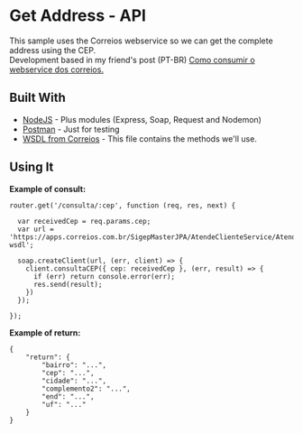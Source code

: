 # Get Address - API

This sample uses the Correios webservice so we can get the complete address using the CEP.
<br>
Development based in my friend's post (PT-BR) [Como consumir o webservice dos correios.](https://medium.com/@jeanneumann290/como-consumir-o-web-service-dos-correios-utilizando-nodejs-a7a0fb796294)

## Built With

* [NodeJS](https://nodejs.org/en/) - Plus modules (Express, Soap, Request and Nodemon)
* [Postman](https://www.postman.com) - Just for testing
* [WSDL from Correios](https://apps.correios.com.br/SigepMasterJPA/AtendeClienteService/AtendeCliente?wsdl) - This file contains the methods we'll use.

## Using It

**Example of consult:**
``` 
router.get('/consulta/:cep', function (req, res, next) {

  var receivedCep = req.params.cep;
  var url = 'https://apps.correios.com.br/SigepMasterJPA/AtendeClienteService/AtendeCliente?wsdl';

  soap.createClient(url, (err, client) => {
    client.consultaCEP({ cep: receivedCep }, (err, result) => {
      if (err) return console.error(err);
      res.send(result);
    })
  });

});
```
**Example of return:**
```
{
    "return": {
        "bairro": "...",
        "cep": "...",
        "cidade": "...",
        "complemento2": "...",
        "end": "...",
        "uf": "..."
    }
}
```


